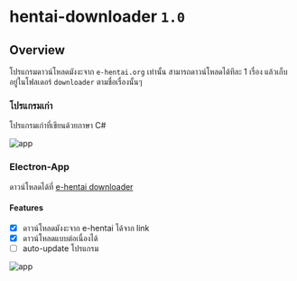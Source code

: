 # hentai-downloader `1.0`
## Overview
โปรแกรมดาวน์โหลดมังงะจาก `e-hentai.org` เท่านั้น สามารถดาวน์โหลดได้ทีละ 1 เรื่อง แล้วเก็บอยู่ในโฟลเดอร์ `downloader` ตามชื่อเรื่องนั้นๆ 

### โปรแกรมเก่า
โปรแกรมเก่าที่เขียนด้วยภาษา C#

![app][app-c#]

### Electron-App
ดาวน์โหลดได้ที่ [e-hentai downloader](https://github.com/unhax/ghentai-downloader/releases)

#### Features
- [x] ดาวน์โหลดมังงะจาก e-hentai ได้จาก link
- [x] ดาวน์โหลดแบบต่อเนื่องได้
- [ ] auto-update โปรแกรม

![app][app-new]

[app-c#]: https://raw.githubusercontent.com/unhax/ghentai-downloader/master/docs/sample-app.jpg
[app-new]: https://raw.githubusercontent.com/unhax/ghentai-downloader/master/docs/new-app.png
